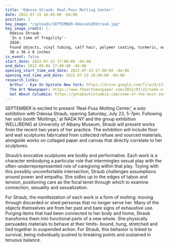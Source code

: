 ```yaml
---
title: 'Odessa Straub: Real-Puss Molting Center'
date: 2022-07-15 16:45:00 -04:00
position: 1
key_image: "/uploads/SEPTEMBER-Odessa%20Straub.jpg"
key_image_credit: |-
  Odessa Straub-
  'In a time of fragility'-
  2020-
  Found objects, vinyl tubing, calf hair, polymer coating, turmeric, water, soil, variable ecosystem with hornwort-
  30 x 36 x 6 inches
is_event: false
start_date: 2022-07-23 17:00:00 -04:00
end_date: 2022-09-04 17:00:00 -04:00
opening_start_time_and_date: 2022-07-23 17:00:00 -04:00
opening_end_time_and_date: 2022-07-23 19:00:00 -04:00
research_links:
  Arthur - Eye On Upstate New York: https://drive.google.com/file/d/1IrTvxgDP5eK4Hh_gj-bsjcjsTipyDi9g/view
  The Art Newspaper: https://www.theartnewspaper.com/2022/07/22/some-of-the-must-see-exhibitions-during-upstate-art-weekend
  Get About Columbia: https://getaboutcolumbia.com/some-of-the-must-see-galleries-this-weekend-at-upstate-art-weekend-in-new-york/
---
```


SEPTEMBER is excited to present 'Real-Puss Molting Center,' a solo exhibition with Odessa Straub, opening Saturday, July 23, 5-7pm. Following her solo booth 'Moltings,' at NADA NY and the group exhibition WELL/BEING at University of Albany Museum, Straub will present works from the recent two years of her practice. The exhibition will include floor and wall sculptures fabricated from collected refuse and sourced materials, alongside works on collaged paper and canvas that directly correlate to her sculptures. 

Straub’s evocative sculptures are bodily and performative. Each work is a character embodying a particular role that intermingles sexual play with the often-underreprepresented role of caregiving within that play. Toying with this possibly uncomfortable intersection, Straub challenges assumptions around power and empathy. She sidles up to the edges of taboo and tension, positioning care as the focal tenet through which to examine connection, sexuality and sexualization.

For Straub, the manifestation of each work is a form of molting: moving through discarded or shed personas that no longer serve her. Many of the objects themselves are from her past and bare signs of exhaustive use. Purging items that had been connected to her body and home, Straub transforms them into functional parts of a new whole. She physically persuades materials to behave at their limits- bound, hung, stretched and tied together in suspended action. For Straub, this behavior is linked to survival, being individually pushed to breaking points and sustained in tenuous balance.
